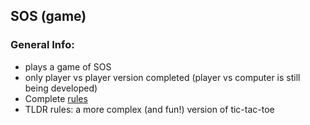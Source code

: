 ## SOS (game)
### General Info:
- plays a game of SOS
- only player vs player version completed (player vs computer is still being developed)
- Complete [rules](https://en.wikipedia.org/wiki/SOS_(game))
- TLDR rules: a more complex (and fun!) version of tic-tac-toe
